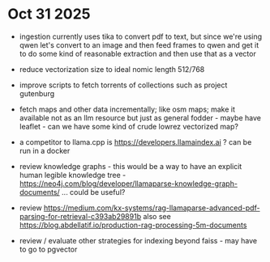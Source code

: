 # Oct 31 2025

- ingestion currently uses tika to convert pdf to text, but since we're using qwen let's convert to an image and then feed frames to qwen and get it to do some kind of reasonable extraction and then use that as a vector

- reduce vectorization size to ideal nomic length 512/768

- improve scripts to fetch torrents of collections such as project gutenburg

- fetch maps and other data incrementally; like osm maps; make it available not as an llm resource but just as general fodder - maybe have leaflet - can we have some kind of crude lowrez vectorized map?

- a competitor to llama.cpp is https://developers.llamaindex.ai ? can be run in a docker

- review knowledge graphs - this would be a way to have an explicit human legible knowledge tree - https://neo4j.com/blog/developer/llamaparse-knowledge-graph-documents/ ... could be useful?

- review https://medium.com/kx-systems/rag-llamaparse-advanced-pdf-parsing-for-retrieval-c393ab29891b also see https://blog.abdellatif.io/production-rag-processing-5m-documents

- review / evaluate other strategies for indexing beyond faiss - may have to go to pgvector

